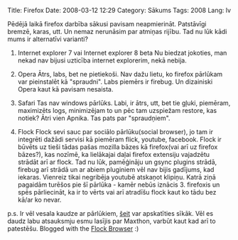 Title: Firefox
Date: 2008-03-12 12:29
Category: Sākums
Tags: 2008
Lang: lv

Pēdējā laikā firefox darbība sākusi pavisam neapmierināt. Patstāvīgi bremzē, karas, utt. Un nemaz nerunāsim par atmiņas rijību. Tad nu lūk kādi mums ir alternatīvi varianti?

1. Internet explorer 7 vai Internet explorer 8 beta
Nu biedzat jokoties, man nekad nav bijusi uzticība internet explorerim, nekā nebija.

2. Opera
Ātrs, labs, bet ne pietiekoši. Nav dažu lietu, ko firefox pārlūkam var pieinstalēt kā "spraudni". Labs piemērs ir firebug. Un dizainiski Opera kaut kā pavisam nesaista.

3. Safari
Tas nav windows pārlūks. Labi, ir ātrs, utt, bet tie gļuki, piemēram, maximizēts logs, minimizējam to un pēc tam uzspiežam restore, kas notiek? Ātri vien Apnika. Tas pats par "spraudņiem".

4. Flock
Flock sevi sauc par sociālo pārlūku(social browser), jo tam ir integrēti dažādi servisi kā piemēram flick, youtube, facebook. Flock ir būvēts uz tieši tādas pašas mozilla bāzes kā firefox(vai arī uz firefox bāzes?), kas nozīmē, ka lielākajai daļai firefox extensiju vajadzētu strādāt arī ar flock. Tad nu lūk, pamēģināju un gsync plugins strādā, firebug arī strādā un ar abiem pluginiem vēl nav bijis gadījums, kad iekaras. Vienreiz tikai negribēja youtubē atskaņot klipiņu. Katrā ziņā pagaidām turēšos pie šī pārlūka - kamēr nebūs iznācis 3. firefoxis un spēs pārliecināt, ka ir to vērts vai arī atradīšu flock kaut ko tādu bez kā/ar ko nevar.

p.s. Ir vēl vesala kaudze ar pārlūkiem, [šeit][1]  var apskatīties sīkāk. Vēl es daudz labu atsauksmju esmu lasījis par Maxthon, varbūt kaut kad arī to patestēšu.
Blogged with the [Flock Browser][2]  :)

  [1]: http://en.wikipedia.org/wiki/Comparison_of_web_browsers#Web_browser_History
  [2]: http://www.flock.com/blogged-with-flock
